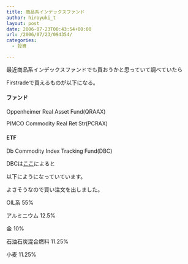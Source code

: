 ```yaml
---
title: 商品系インデックスファンド
author: hiroyuki_t
layout: post
date: 2006-07-23T00:43:54+00:00
url: /2006/07/23/094354/
categories:
  - 投資

---
```

<div class="section">
  <p>
    最近商品系インデックスファンドでも買おうかと思っていて調べていたら
  </p>
  
  <p>
    Firstradeで買えるものが以下になる。
  </p>
  
  <p>
  </p>
  
  <h4>
    ファンド
  </h4>
  
  <p>
    Oppenheimer Real Asset Fund(QRAAX)
  </p>
  
  <p>
    PIMCO Commodity Real Ret Str(PCRAX)
  </p>
  
  <h4>
    ETF
  </h4>
  
  <p>
    Db Commodity Index Tracking Fund(DBC)
  </p>
  
  <p>
  </p>
  
  <p>
    DBCは<a href="http://dbcfund.db.com/dbc/index.aspx" target="_blank">ここ</a>によると
  </p>
  
  <p>
    以下にようになっていています。
  </p>
  
  <p>
    よさそうなので買い注文を出しました。
  </p>
  
  <p>
  </p>
  
  <p>
    OIL系 55%
  </p>
  
  <p>
    アルミニウム 12.5%
  </p>
  
  <p>
    金 10%
  </p>
  
  <p>
    石油石炭混合燃料 11.25%
  </p>
  
  <p>
    小麦 11.25%
  </p>
</div>